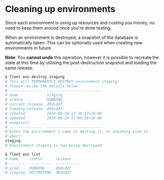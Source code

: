 
# Cleaning up environments

Since each environment is using up resources and costing you money,
no need to keep them around once you're done testing.

When an environment is destroyed, a snapshot of the database is automatically taken.  This can be optionally used when creating new environments in future.

**Note**: You **cannot undo** this operation, however it is possible to recreate the state at this time by utilising the post-destruction snapshot and loading the same release.

```bash
$ fleet env destroy staging
# This will PERMANENTLY DESTROY environment staging!
# Please review the details below:
# ---------------  -------------------------
# name             staging
# status           RUNNING
# current release  d9dcdd7
# loading release  d9dcdd7
# created          2014-09-24 13:36:17+10:00
# updated          2014-09-24 15:00:56+10:00
# endpoints
# ---------------  -------------------------
# Enter the environment's name to destroy it, or anything else to
# abort
staging
# Environment staging is now being destroyed

$ fleet env list
# name     status      release
# -------  ----------  -----------
# prod     RUNNING     d9dcdd7
# staging  DESTROYING  d9dcdd7
```
